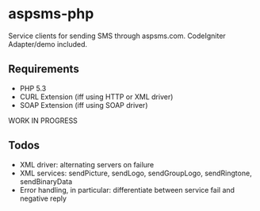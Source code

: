 aspsms-php
==========

Service clients for sending SMS through aspsms.com. CodeIgniter Adapter/demo included.


Requirements
----------

 - PHP 5.3
 - CURL Extension (iff using HTTP or XML driver)
 - SOAP Extension (iff using SOAP driver)



WORK IN PROGRESS

Todos
----------

 - XML driver: alternating servers on failure
 - XML services: sendPicture, sendLogo, sendGroupLogo, sendRingtone, sendBinaryData
 - Error handling, in particular: differentiate between service fail and negative reply
 